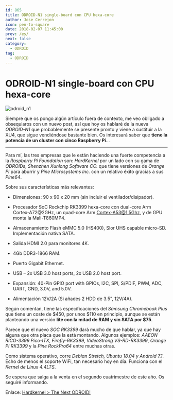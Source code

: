```yaml
---
id: 865
title: ODROID-N1 single-board con CPU hexa-core
author: Jose Cerrejon
icon: pen-to-square
date: 2018-02-07 11:45:00
prev: /es/
next: false
category:
  - ODROID
tag:
  - ODROID
---
```


# ODROID-N1 single-board con CPU hexa-core

![odroid_n1](/images/2018/02/n1_01-680x419.jpg)

Siempre que os pongo algún artículo fuera de contexto, me veo obligado a obsequiaros con un nuevo post, así que hoy os hablaré de la nueva *ODROID-N1* que probablemente se presente pronto y viene a sustituir a la XU4, que sigue vendiéndose bastante bien. Os interesará saber que **tiene la potencia de un cluster con cinco Raspberry Pi**...

- - -
Para mí, las tres empresas que le están haciendo una fuerte competencia a la *Raspberry Pi Foundation* son: *HardKernel* por un lado con su gama de *ODROIDs*, *Shenzhen Xunlong Software CO.* que tiene versiones de *Orange Pi* para aburrir y *Pine Microsystems Inc.* con un relativo éxito gracias a sus *Pine64*.

Sobre sus características más relevantes:

* Dimensiones: 90 x 90 x 20 mm (sin incluir el ventilador/disipador).

* Procesador SoC Rockchip RK3399 hexa-core con dual-core Arm Cortex-A72@2GHz, un quad-core Arm Cortex-A53@1.5Ghz, y de GPU monta la Mali-T860MP4.

* Almacenamiento Flash eMMC 5.0 (HS400), Slor UHS capable micro-SD. Implementación nativa SATA.

* Salida HDMI 2.0 para monitores 4K.

* 4Gb DDR3-1866 RAM.

* Puerto Gigabit Ethernet.

* USB – 2x USB 3.0 host ports, 2x USB 2.0 host port.

* Expansión: 40-Pin GPIO port with GPIOs, I2C, SPI, S/PDIF, PWM, ADC, UART, GND, 3.0V, and 5.0V.

* Alimentación 12V/2A (Si añades 2 HDD de 3.5", 12V/4A).

Según comentan, tiene las especificaciones del *Samsung Chromebook Plus* que tiene un coste de $450, por unos $110 en principio, aunque se están planteando una versión **lite con la mitad de RAM y sin SATA por $75**.

Parece que el nuevo *SOC RK3399* dará mucho de que hablar, ya que hay alguna que otra placa que la está montando. Algunos ejemplos: *AAEON RICO-3399 Pico-ITX*, *Firefly-RK3399*, *VideoStrong VS-RD-RK3399*, *Orange Pi RK3399* y la *Pine RockPro64* entre muchas otras.

Como sistema operativo, corre *Debian Stretch, Ubuntu 18.04 y Android 7.1*. Echo de menos el soporte WiFi, tan necesario hoy en día. Funciona con el *Kernel de Linux 4.4LTS*.

Se espera que salga a la venta en el segundo cuatrimestre de este año. Os seguiré informando.

Enlace: [Hardkernel > The Next ODROID!](http://com.odroid.com/sigong/blog/blog_list.php?bid=193)
